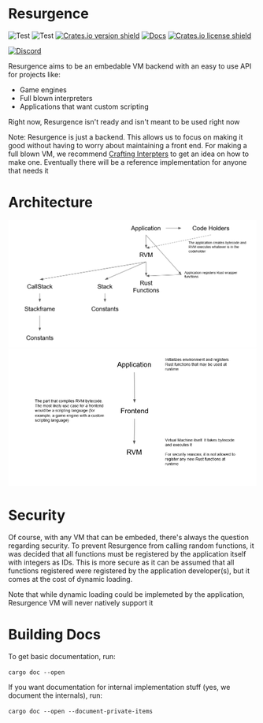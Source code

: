 # Resurgence
![Test](https://github.com/StandingPadAnimations/Resurgence/workflows/Rust/badge.svg?branch=main)
![Test](https://github.com/StandingPadAnimations/Resurgence/workflows/DevSkim/badge.svg?branch=main)
[![Crates.io version shield](https://img.shields.io/crates/v/resurgence.svg)](https://crates.io/crates/resurgence)
[![Docs](https://docs.rs/logos/badge.svg)](https://docs.rs/resurgence/)
[![Crates.io license shield](https://img.shields.io/crates/l/resurgence.svg)](https://crates.io/crates/resurgence)

[![Discord](https://badgen.net/badge/icon/discord?icon=discord&label)](https://discord.gg/e2GuJ2k6na)

Resurgence aims to be an embedable VM backend with an easy to use API for projects like:
* Game engines
* Full blown interpreters
* Applications that want custom scripting

Right now, Resurgence isn't ready and isn't meant to be used right now

Note: Resurgence is just a backend. This allows us to focus on making it good without having to worry about maintaining a front end. For making a full blown VM, we recommend [Crafting Interpters](https://craftinginterpreters.com/) to get an idea on how to make one. Eventually there will be a reference implementation for anyone that needs it

# Architecture
![Architecture](images/architecture.png)
![Application Stack](images/application_stack.png)

# Security
Of course, with any VM that can be embeded, there's always the question regarding security. To prevent Resurgence from calling random functions, it was decided that all functions must be registered by the application itself with integers as IDs. This is more secure as it can be assumed that all functions registered were registered by the application developer(s), but it comes at the cost of dynamic loading.

Note that while dynamic loading could be implemeted by the application, Resurgence VM will never natively support it

# Building Docs
To get basic documentation, run:

`cargo doc --open` 

If you want documentation for internal implementation stuff (yes, we document the internals), run:

`cargo doc --open --document-private-items`


